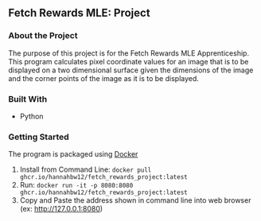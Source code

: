 ## Fetch Rewards MLE: Project

### About the Project
The purpose of this project is for the Fetch Rewards MLE Apprenticeship. This program calculates pixel coordinate values for an image that is to be displayed on a two dimensional surface given the dimensions of the image and the corner points of the image as it is to be displayed. 

### Built With
- Python

### Getting Started
The program is packaged using [Docker](https://www.docker.com/)

1. Install from Command Line:
``` docker pull ghcr.io/hannahbw12/fetch_rewards_project:latest ```
2. Run: ```docker run -it -p 8080:8080 ghcr.io/hannahbw12/fetch_rewards_project:latest```
3. Copy and Paste the address shown in command line into web browser (ex: http://127.0.0.1:8080)
